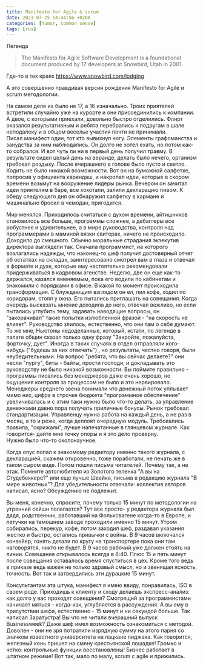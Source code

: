 ```yaml
---
title: Manifesto for Agile & scrum
date: 2023-07-25 14:44:56 +0200
categories: [humor, common sense]
tags: [rus]
---
```


 Легенда 
> The Manifesto for Agile Software Development is a foundational document produced by 17 developers at Snowbird, Utah in 2001.  

Где-то в тех краях <https://www.snowbird.com/lodging>

А это совершенно правдивая версия рождения Manifesto for Agile и scrum методологии.

На самом деле их было не 17, а 16 изначально.
Троих приятелей встретили случайно уже на курорте и они присоединились к компании.
А двое, с которыми приехали, довольно быстро отделились. Флирт оказался результативным и ребята перебрались к подругам в шале неподалеку и в общем веселье участия почти не принимали.  
Писал манифест один, тот кто вывихнул ногу. Элементы графоманства и занудства за ним наблюдались. Он долго не хотел ехать, но потом как-то собрался. И вот чуть ли ни в первый день получил травму. В результате сидел целый день на веранде, делать было нечего, организм требовал роздыху. После вчерашнего в голове было пусто и светло. Кодить не было никакой возможности. Вот он на бумажной салфетке, попросив у официанта карандаш, и накропал идеи, которые в скором времени возьмут на вооружение лидеры рынка.
Вечером он зачитал идеи приятелям в баре, все хохотали, залили декларацию пивом. К обеду следующего дня он обнаружил салфетку в кармане и машинально бросил в чемодан, пригодится. 

Мир менялся. Приходилось считаться с духом времени, айтишников становилось все больше, программы сложнее, а дебаггеры все робустнее и удивительнее, а в мире руководства, контроля над программерами в маминой вязки свитерах, ничего не происходило. 
Доходило до смешного. Обычно моральные страдания экзекутив директора выглядели так. 
Сначала программист, на которого возлагались надежды, что наконец-то шеф получит достоверный отчет об остатках на складаx, заинтересовано смотрел вам в глаза и отвечал в формате и духе, которые ему настоятельно рекомендовали придерживаться в кадровом агенстве. Неделю, две он еще как-то держался, казался вменяемым, пока его водили по кабинетам и знакомили с порядками в офисе. В какой то момент происходила трансформация. С блуждающим взглядом он ел, пил кофе, ходил по коридорам, стоял у окна. Его пытались приглашать на совещания. Когда очередь высказать мнение доходила до него, отвечал вежливо, но если пытались углубить тему, задавать наводящие вопросы, он "закорачивал" такие попытки излюбленной фразой - "на скорость не влияет". Руководство злилось, естественно, что они там о себе думают. То же мне, Ньютоны недоделанные, который, кстати, по легенде в палате общин сказал только одну фразу "Закройте, пожалуйста, форточку, дует".
Иногда в таких случаях в отдел отправляли кого-нибудь ("будешь за них отвечать") , но результаты, честно говоря, были неубедительными. На вопрос "ребята, что вы сейчас делаете?" они несли "пургу", биты - байты, прости господи, и докладывать это руководству не было никакой возможности. Вы поймите правильно - программы писались без менеджеров даже очень хорошо, но ощущения контроля за процессом не было и это нервировало.
Менеджеры среднего звена понимали что денежный поток уплывает мимо них, цифра в строчке бюджета "программное обеспечение" увеличивалась и с этим таки нужно было что-то делать, за управление денежками давно пора получать приличные бонусы. 
Рынок требовал стандартизации. Управленцу нужна работа на каждый день, а не раз в месяц, а то и реже, когда деплоят очередную модуль. 
Требовались правила, "скрижали", лучше напечатанные в глянцевом журнале. Как говорится- дайте мне точку опоры и я это дело проверну.  
Нужно было что-то околонаучное.

Когда опус попал к знакомому редактору именно такого журнала, с декларацией, скажем откровенно, тоже поработали, не печать же в таком сыром виде. 
Потом пошли письма читателей. Почему так, а не этак. Помните автолюбителя из Золотого теленка "А вы на Студебеккере?" или еще лучше Швейка, письма в редакцию журнала "В мире животных"? Для убедительности отвечали: коллектив авторов написал, ясно? Обсуждению не подлежит. 

Вы меня, конечно, спросите, почему только 15 минут по методологии на утренний сейшн полагается?
Тут все просто- у редактора журнала был дядя, родственник, работавший на Фольксвагене когда-то в Европе, и летучки на тамошнем заводе проходили именно 15 минут. Утром собирались, перекур, кофе, потом заходил шеф, раздавал указания жестко и быстро, остались привычки с войны. В 9 часов включался конвейер, гонять детали по кругу на транспортере пока они там наговорятся, никто не будет. В 9 часов рабочий уже должен стоять на линии. Совещание открывалось всегда в 8:40. Плюс 15 и пять минут после совещания оставалось время спуститься в цех. Кроме того ведь в приказе ведь важен не только здравый смысл, но и звенящая ясность, точность. Вот так и затвердились эти дурацкие 15 минут. 

Консультантам эта штука, манифест я имею ввиду, понравилась, ISO в своем роде. Приходишь к клиенту и сходу делаешь экспресс-анализ: как долго у вас проходят совещания? Смотрящий за программистами начинает мяться - когда-как, углубляется в рассуждения. А вы ему в присутствии шефа, естественно - 15 минут и ни секундой больше. Так написал Заратустра! Вы что не читали вчерашний выпуск Businessweek? Даже шеф имел возможность ознакомиться с методой. Доволен - они не зря потратили изрядную сумму на этого парня со значком известного университета на лацкане пиджака. Как говорится, железный конь пришел на смену крестьянской лошадке! Громко и четко: контрольные функции восстановлены! Бизнес работает в штатном режиме! 
Вот так, мало по малу, scrum с agile и прижились.
